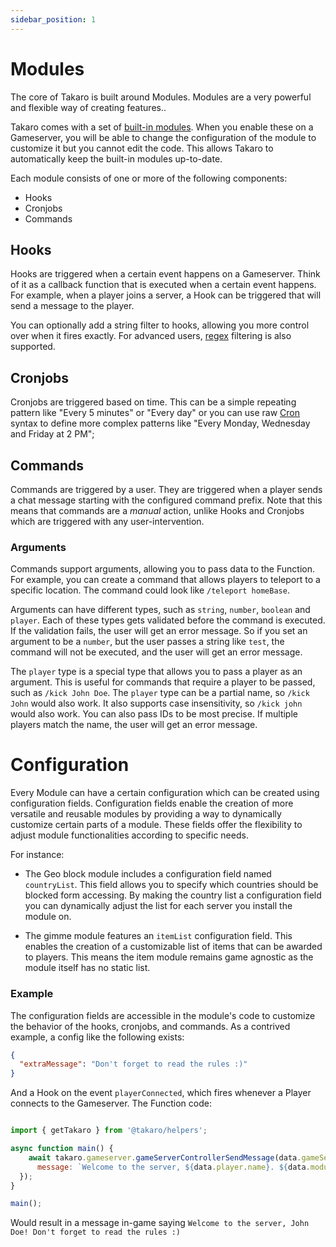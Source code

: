```yaml
---
sidebar_position: 1
---
```


# Modules

The core of Takaro is built around Modules. Modules are a very powerful and flexible way of creating features..

Takaro comes with a set of [built-in modules](../built-in-modules.mdx). When you enable these on a Gameserver, you will be able to change the configuration of the module to customize it but you cannot edit the code. This allows Takaro to automatically keep the built-in modules up-to-date. 

Each module consists of one or more of the following components:

- Hooks
- Cronjobs
- Commands

## Hooks

Hooks are triggered when a certain event happens on a Gameserver. Think of it as a callback function that is executed when a certain event happens. For example, when a player joins a server, a Hook can be triggered that will send a message to the player.

You can optionally add a string filter to hooks, allowing you more control over when it fires exactly. For advanced users, [regex](https://en.wikipedia.org/wiki/Regular_expression) filtering is also supported.

## Cronjobs

Cronjobs are triggered based on time. This can be a simple repeating pattern like "Every 5 minutes" or "Every day" or you can use raw [Cron](https://en.wikipedia.org/wiki/Cron) syntax to define more complex patterns like "Every Monday, Wednesday and Friday at 2 PM";

## Commands

Commands are triggered by a user. They are triggered when a player sends a chat message starting with the configured command prefix. Note that this means that commands are a _manual_ action, unlike Hooks and Cronjobs which are triggered with any user-intervention.

### Arguments

Commands support arguments, allowing you to pass data to the Function. For example, you can create a command that allows players to teleport to a specific location. The command could look like `/teleport homeBase`.

Arguments can have different types, such as `string`, `number`, `boolean` and `player`. Each of these types gets validated before the command is executed. If the validation fails, the user will get an error message. So if you set an argument to be a `number`, but the user passes a string like `test`, the command will not be executed, and the user will get an error message.

The `player` type is a special type that allows you to pass a player as an argument. This is useful for commands that require a player to be passed, such as `/kick John Doe`. The `player` type can be a partial name, so `/kick John` would also work. It also supports case insensitivity, so `/kick john` would also work. You can also pass IDs to be most precise. If multiple players match the name, the user will get an error message.

# Configuration

Every Module can have a certain configuration which can be created using configuration fields.
Configuration fields enable the creation of more versatile and reusable modules by providing a way to dynamically customize certain parts of a module.
These fields offer the flexibility to adjust module functionalities according to specific needs.

For instance:

- The Geo block module includes a configuration field named `countryList`. This field allows you to specify which countries should be blocked form accessing. 
By making the country list a configuration field you can dynamically adjust the list for each server you install the module on.

- The gimme module features an `itemList` configuration field. This enables the creation of a customizable list of items that can be awarded to players.
This means the item module remains game agnostic as the module itself has no static list.


### Example

The configuration fields are accessible in the module's code to customize the behavior of the hooks, cronjobs, and commands.
As a contrived example, a config like the following exists:

```json
{
  "extraMessage": "Don't forget to read the rules :)"
}
```

And a Hook on the event `playerConnected`, which fires whenever a Player connects to the Gameserver. The Function code:

```js

import { getTakaro } from '@takaro/helpers';

async function main() {
    await takaro.gameserver.gameServerControllerSendMessage(data.gameServerId, {
      message: `Welcome to the server, ${data.player.name}. ${data.module.userConfig.extraMessage}`,
  });
}

main();

```

Would result in a message in-game saying `Welcome to the server, John Doe! Don't forget to read the rules :)`
